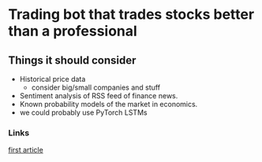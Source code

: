 # Trading bot that trades stocks better than a professional

## Things it should consider
- Historical price data
    - consider big/small companies and stuff
- Sentiment analysis of RSS feed of finance news.
- Known probability models of the market in economics.
- we could probably use PyTorch LSTMs 


### Links
[first article](https://towardsdatascience.com/the-beginning-of-a-deep-learning-trading-bot-part1-95-accuracy-is-not-enough-c338abc98fc2) 